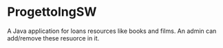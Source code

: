 # ProgettoIngSW

A Java application for loans resources like books and films. An admin can add/remove these resuorce in it.
